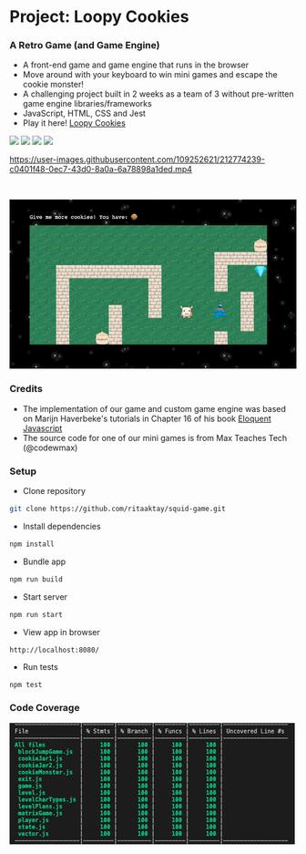 # Project: Loopy Cookies

### A Retro Game (and Game Engine)

- A front-end game and game engine that runs in the browser
- Move around with your keyboard to win mini games and escape the cookie monster!
- A challenging project built in 2 weeks as a team of 3 without pre-written game engine libraries/frameworks
- JavaScript, HTML, CSS and Jest
- Play it here! [Loopy Cookies](https://loopy-cookies.herokuapp.com/)

<div>
  <img src="https://img.shields.io/badge/javascript-%23323330.svg?style=for-the-badge&logo=javascript&logoColor=%23F7DF1E"/>
  <img src="https://img.shields.io/badge/html5-%23E34F26.svg?style=for-the-badge&logo=html5&logoColor=white"/>
  <img src="https://img.shields.io/badge/css3-%231572B6.svg?style=for-the-badge&logo=css3&logoColor=white"/>
  <img src="https://img.shields.io/badge/-jest-%23C21325?style=for-the-badge&logo=jest&logoColor=white"/>
</div>

https://user-images.githubusercontent.com/109252621/212774239-c0401f48-0ec7-43d0-8a0a-6a78898a1ded.mp4

<br>

![image](img/game-1.png)

### Credits

- The implementation of our game and custom game engine was based on Marijn Haverbeke's tutorials in Chapter 16 of his book [Eloquent Javascript](https://eloquentjavascript.net/16_game.html)
- The source code for one of our mini games is from Max Teaches Tech (@codewmax)

### Setup

- Clone repository

```sh
git clone https://github.com/ritaaktay/squid-game.git
```

- Install dependencies

```sh
npm install
```

- Bundle app

```sh
npm run build
```

- Start server

```sh
npm run start
```

- View app in browser

```
http://localhost:8080/
```

- Run tests

```sh
npm test
```

### Code Coverage

![image](img/test.png)
